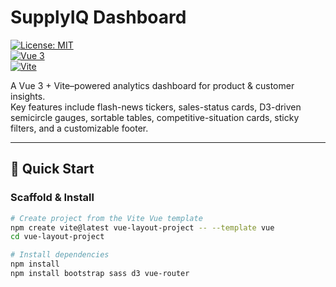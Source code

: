 # SupplyIQ Dashboard

[![License: MIT](https://img.shields.io/badge/License-MIT-blue.svg)](LICENSE)  
[![Vue 3](https://img.shields.io/badge/vue-3.x-brightgreen)](https://vuejs.org/)  
[![Vite](https://img.shields.io/badge/vite-4.x-blue)](https://vitejs.dev/)

A Vue 3 + Vite–powered analytics dashboard for product & customer insights.  
Key features include flash-news tickers, sales-status cards, D3-driven semicircle gauges, sortable tables, competitive-situation cards, sticky filters, and a customizable footer.

---

## 🚀 Quick Start

### Scaffold & Install

```bash
# Create project from the Vite Vue template
npm create vite@latest vue-layout-project -- --template vue
cd vue-layout-project

# Install dependencies
npm install
npm install bootstrap sass d3 vue-router